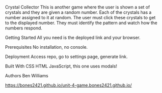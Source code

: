 Crystal Collector
This is another game where the user is shown a set of crystals and they are given a random number. Each of the crystals has a number assigned to it at random. The user must click these crystals to get to the displayed number. They must identify the pattern and watch how the numbers respond.

Getting Started
All you need is the deployed link and your browser.

Prerequisites
No installation, no console.

Deployment
Access repo, go to settings page, generate link.

Built With
CSS
HTML
JavaScript, this one uses modals!

Authors
Ben Williams

https://bones2421.github.io/unit-4-game.bones2421.github.io/
